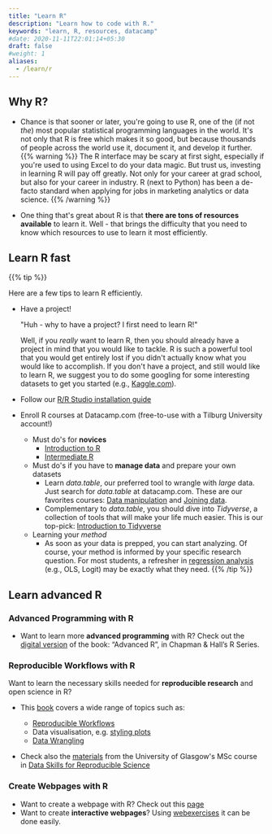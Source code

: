 ```yaml
---
title: "Learn R"
description: "Learn how to code with R."
keywords: "learn, R, resources, datacamp"
#date: 2020-11-11T22:01:14+05:30
draft: false
#weight: 1
aliases:
  - /learn/r
---
```

## Why R?

- Chance is that sooner or later, you're going to use R, one of the (if not *the*) most popular statistical
programming languages in the world. It's not only that R is free which makes
it so good, but because thousands of people across the world use it, document it, and
develop it further.
  {{% warning %}}
  The R interface may be scary at first sight, especially if you're used to using Excel to do your data magic. But trust us, investing in learning R will pay off greatly. Not only for your career at grad school, but also for your career in industry. R (next to Python) has been a de-facto standard when applying for jobs in marketing analytics or data science.
  {{% /warning %}}

 - One thing that's great about R is that **there are tons of resources available**
to learn it. Well - that brings the difficulty that you need to know which
resources to use to learn it most efficiently.



## **Learn R fast**
{{% tip %}}


Here are a few tips to learn R efficiently.

- Have a project!

  "Huh - why to have a project? I first need to learn R!"

  Well, if you *really* want to learn R, then you should already have a project in mind that you would like to tackle. R is such a powerful tool that you would get entirely lost if you didn't actually know what you would like to accomplish.
  If you don't have a project, and still would like to learn R, we suggest you to do some googling for some interesting datasets to get you started (e.g., [Kaggle.com](https://www.kaggle.com)).

- Follow our [R/R Studio installation guide](/building-blocks/configure-your-computer/statistics-and-computation/r/)
- Enroll R courses at Datacamp.com (free-to-use with a Tilburg University account!)
  - Must do's for **novices**
      - [Introduction to R](https://www.datacamp.com/courses/free-introduction-to-r)
      - [Intermediate R](https://www.datacamp.com/courses/intermediate-r)
  - Must do's if you have to **manage data** and prepare your own datasets
      - Learn *data.table*, our preferred tool to wrangle with *large* data. Just
      search for *data.table* at datacamp.com. These are our favorites courses: [Data manipulation](https://www.datacamp.com/courses/data-manipulation-in-r-with-datatable) and [Joining data](https://www.datacamp.com/courses/joining-data-in-r-with-datatable).
      - Complementary to *data.table*, you should dive into *Tidyverse*, a collection of tools that will make your life much easier. This is our top-pick: [Introduction to Tidyverse](https://www.datacamp.com/courses/introduction-to-the-tidyverse)
  - Learning your *method*
      - As soon as your data is prepped, you can start analyzing. Of course, your method is informed by your specific research question. For most students, a refresher in [regression analysis](https://www.datacamp.com/courses/multiple-and-logistic-regression) (e.g., OLS, Logit) may be exactly what they need.
{{% /tip %}}

## Learn advanced R

### Advanced Programming with R
- Want to learn more **advanced programming** with R? Check out the [digital version](https://adv-r.hadley.nz/index.html) of the book: “Advanced R”, in Chapman & Hall’s R Series.

### Reproducible Workflows with R
Want to learn the necessary skills needed for **reproducible research** and open science in R?

- This [book](https://psyteachr.github.io/reprores-v2/index.html) covers a wide range of topics such as:

  - [Reproducible Workflows](https://psyteachr.github.io/reprores-v2/repro.html)
  - Data visualisation, e.g. [styling plots](https://psyteachr.github.io/reprores-v2/plotstyle.html)
  - [Data Wrangling](https://psyteachr.github.io/reprores-v2/dplyr.html)

- Check also the [materials](https://github.com/debruine/msc-data-skills) from  the University of Glasgow's MSc course in [Data Skills for Reproducible Science](https://psyteachr.github.io/msc-data-skills/index.html)

### Create Webpages with R
- Want to create a webpage with R? Check out this [page](https://debruine.github.io/tutorials/webpages.html)
- Want to create **interactive webpages**? Using  [webexercises](https://debruine.github.io/webexercises/) it can be done easily.

